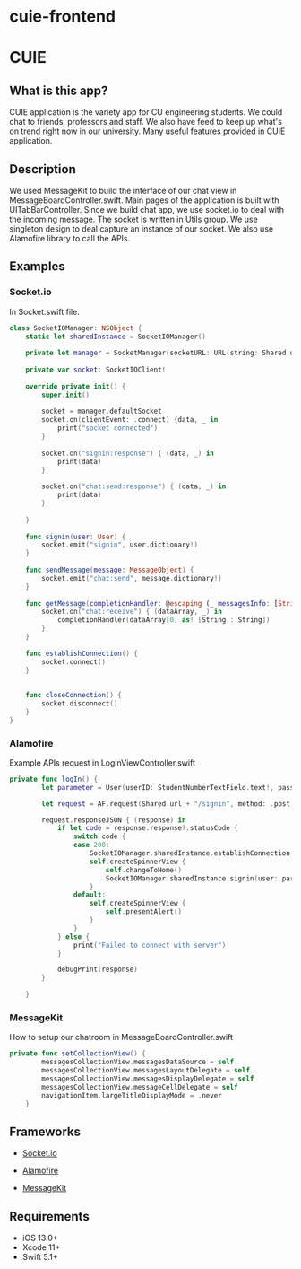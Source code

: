 # cuie-frontend

# CUIE
## What is this app?
CUIE application is the variety app for CU engineering students. We could chat to friends, professors and staff. We also have feed to keep up what's on trend right now in our university.
Many useful features provided in CUIE application.

## Description
We used MessageKit to build the interface of our chat view in MessageBoardController.swift. 
Main pages of the application is built with UITabBarController. Since we build chat app, we use socket.io to deal with the incoming message. 
The socket is written in Utils group. We use singleton design to deal capture an instance of our socket. 
We also use Alamofire library to call the APIs.

## Examples
### Socket.io
In Socket.swift file.
```swift
class SocketIOManager: NSObject {
    static let sharedInstance = SocketIOManager()
    
    private let manager = SocketManager(socketURL: URL(string: Shared.url)!, config: [.log(false), .compress])
    
    private var socket: SocketIOClient!
    
    override private init() {
        super.init()
        
        socket = manager.defaultSocket
        socket.on(clientEvent: .connect) {data, _ in
            print("socket connected")
        }
        
        socket.on("signin:response") { (data, _) in
            print(data)
        }
        
        socket.on("chat:send:response") { (data, _) in
            print(data)
        }
        
    }
    
    func signin(user: User) {
        socket.emit("signin", user.dictionary!)
    }
    
    func sendMessage(message: MessageObject) {
        socket.emit("chat:send", message.dictionary!)
    }
    
    func getMessage(completionHandler: @escaping (_ messagesInfo: [String: String]) -> Void) {
        socket.on("chat:receive") { (dataArray, _) in
            completionHandler(dataArray[0] as! [String : String])
        }
    }
    
    func establishConnection() {
        socket.connect()
    }
    
    
    func closeConnection() {
        socket.disconnect()
    }
}

```
### Alamofire
Example APIs request in LoginViewController.swift
```swift
private func logIn() {
        let parameter = User(userID: StudentNumberTextField.text!, password: PasswordTextField.text!)

        let request = AF.request(Shared.url + "/signin", method: .post, parameters: parameter, encoder: JSONParameterEncoder.default)

        request.responseJSON { (response) in
            if let code = response.response?.statusCode {
                switch code {
                case 200:
                    SocketIOManager.sharedInstance.establishConnection()
                    self.createSpinnerView {
                        self.changeToHome()
                        SocketIOManager.sharedInstance.signin(user: parameter)
                    }
                default:
                    self.createSpinnerView {
                        self.presentAlert()
                    }
                }
            } else {
                print("Failed to connect with server")
            }

            debugPrint(response)
        }
       
    }
```
### MessageKit
How to setup our chatroom in MessageBoardController.swift
```swift
private func setCollectionView() {
        messagesCollectionView.messagesDataSource = self
        messagesCollectionView.messagesLayoutDelegate = self
        messagesCollectionView.messagesDisplayDelegate = self
        messagesCollectionView.messageCellDelegate = self
        navigationItem.largeTitleDisplayMode = .never
    }
```

## Frameworks
* [Socket.io](https://github.com/socketio/socket.io-client-swift)

* [Alamofire](https://github.com/Alamofire/Alamofire)

* [MessageKit](https://github.com/MessageKit/MessageKit)

## Requirements
* iOS 13.0+
* Xcode 11+
* Swift 5.1+


